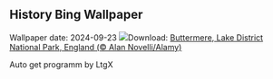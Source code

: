 ## History Bing Wallpaper
Wallpaper date: 2024-09-23
![](https://www.bing.com/th?id=OHR.AutumnCumbria_EN-US3797009731_UHD.jpg&w=1000)Download: [Buttermere, Lake District National Park, England (© Alan Novelli/Alamy)](https://www.bing.com/th?id=OHR.AutumnCumbria_EN-US3797009731_UHD.jpg)

Auto get programm by LtgX
